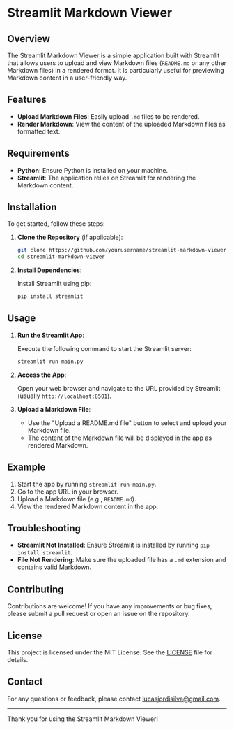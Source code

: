 
# Streamlit Markdown Viewer

## Overview

The Streamlit Markdown Viewer is a simple application built with Streamlit that allows users to upload and view Markdown files (`README.md` or any other Markdown files) in a rendered format. It is particularly useful for previewing Markdown content in a user-friendly way.

## Features

- **Upload Markdown Files**: Easily upload `.md` files to be rendered.
- **Render Markdown**: View the content of the uploaded Markdown files as formatted text.

## Requirements

- **Python**: Ensure Python is installed on your machine.
- **Streamlit**: The application relies on Streamlit for rendering the Markdown content.

## Installation

To get started, follow these steps:

1. **Clone the Repository** (if applicable):
   
   ```bash
   git clone https://github.com/yourusername/streamlit-markdown-viewer.git
   cd streamlit-markdown-viewer
   ```

2. **Install Dependencies**:

   Install Streamlit using pip:

   ```bash
   pip install streamlit
   ```

## Usage

1. **Run the Streamlit App**:

   Execute the following command to start the Streamlit server:

   ```bash
   streamlit run main.py
   ```

2. **Access the App**:

   Open your web browser and navigate to the URL provided by Streamlit (usually `http://localhost:8501`).

3. **Upload a Markdown File**:

   - Use the "Upload a README.md file" button to select and upload your Markdown file.
   - The content of the Markdown file will be displayed in the app as rendered Markdown.

## Example

1. Start the app by running `streamlit run main.py`.
2. Go to the app URL in your browser.
3. Upload a Markdown file (e.g., `README.md`).
4. View the rendered Markdown content in the app.

## Troubleshooting

- **Streamlit Not Installed**: Ensure Streamlit is installed by running `pip install streamlit`.
- **File Not Rendering**: Make sure the uploaded file has a `.md` extension and contains valid Markdown.

## Contributing

Contributions are welcome! If you have any improvements or bug fixes, please submit a pull request or open an issue on the repository.

## License

This project is licensed under the MIT License. See the [LICENSE](LICENSE) file for details.

## Contact

For any questions or feedback, please contact [lucasjordisilva@gmail.com](mailto:lucasjordisilva@gmail.com).

---

Thank you for using the Streamlit Markdown Viewer!


